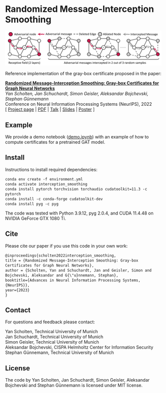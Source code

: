 # Randomized Message-Interception Smoothing

<img src="./logo.svg">

Reference implementation of the gray-box certificate proposed in the paper:

**<a href='https://openreview.net/pdf?id=t0VbBTw-o8'>Randomized Message-Interception Smoothing: Gray-box Certificates for Graph Neural Networks</a>**<br>
*Yan Scholten, Jan Schuchardt, Simon Geisler, Aleksandar Bojchevski, Stephan Günnemann*<br>
Conference on Neural Information Processing Systems (NeurIPS), 2022<br>
[ <a href='https://www.cs.cit.tum.de/daml/interception-smoothing/'>Project page</a> | <a href='https://openreview.net/pdf?id=t0VbBTw-o8'>PDF</a> | <a href='https://www.youtube.com/watch?v=rbFiXrh9Snk'>Talk</a> | <a href='https://yascho.github.io/assets/pdf/scholten2022randomized-slides.pdf'>Slides</a> | <a href='https://yascho.github.io/assets/pdf/scholten2022randomized-poster.pdf'>Poster</a> ]

## Example 

We provide a demo notebook (<a href="./demo.ipynb">demo.ipynb</a>) with an example of how to compute certificates for a pretrained GAT model.

## Install

Instructions to install required dependencies:

```
conda env create -f environment.yml 
conda activate interception_smoothing
conda install pytorch torchvision torchaudio cudatoolkit=11.3 -c pytorch
conda install -c conda-forge cudatoolkit-dev
conda install pyg -c pyg
```

The code was tested with Python 3.9.12, pyg 2.0.4, and CUDA 11.4.48 on NVIDIA GeForce GTX 1080 Ti.

## Cite
Please cite our paper if you use this code in your own work:

```
@inproceedings{scholten2022interception_smoothing,
title = {Randomized Message-Interception Smoothing: Gray-box Certificates for Graph Neural Networks},
author = {Scholten, Yan and Schuchardt, Jan and Geisler, Simon and Bojchevski, Aleksandar and G{\"u}nnemann, Stephan},
booktitle={Advances in Neural Information Processing Systems, {NeurIPS}},
year={2023}
}
```

## Contact

For questions and feedback please contact:

Yan Scholten, Technical University of Munich<br>
Jan Schuchardt, Technical University of Munich<br>
Simon Geisler, Technical University of Munich<br>
Aleksandar Bojchevski, CISPA Helmholtz Center for Information Security<br>
Stephan Günnemann, Technical University of Munich

## License

The code by Yan Scholten, Jan Schuchardt, Simon Geisler, Aleksandar Bojchevski and Stephan Günnemann is licensed under MIT license.
